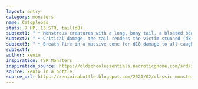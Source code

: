 ```yaml
---
layout: entry 
category: monsters
name: Catoplebas
stats: 7 HP, 13 STR, tail(d8)
subtext1: " • Monstrous creatures with a long, bony tail, a bloated body, short and stumpy legs, a long neck, and a boar-like head. Dwell in swamps."
subtext2: " • Critical damage: the tail renders the victim stunned (d8 DEX damage)."
subtext3: " • Breath fire in a massive cone for d10 damage to all caught."
subtext4: 
author: xenio
inspiration: TSR Monsters
inspiration_source: https://oldschoolessentials.necroticgnome.com/srd/index.php/Monster_Descriptions
source: xenio in a bottle
source_url: https://xenioinabottle.blogspot.com/2021/02/classic-monsters-for-cairnito-part-1.html
---
```

